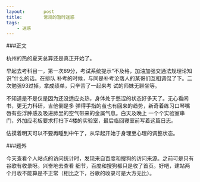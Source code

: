 ```yaml
---
layout:       post
title:        常规的暂时迷惑
tags:
    - 迷惑
---
```


###正文

杭州的热的夏天总算还是真正开始了。

早起去考科目一，第一次89分，考试系统提示“不及格，加油加强交通法规理论知识”什么的话。在排队
补考的时候，与同是补考沦落人的某哥们互相调侃了下。二次勉强93过掉，拿成绩单，只辛苦了一起来考
试的师妹无聊坐等。

不知道是不是仅是因为还没适应炎热，身体处于憋涩的状态好多天了。无心看闲书，更无力科研，吉他倒是多
弹得手指的茧也有回来的趋势，新奇着练习口琴嘴唇有些浮肿感及吸进肺里的空气带来的金属气息。白天及晚上
一个个实验室串门，外加应老板要求打扫下4楼的实验室，最后临回寝室前写着这篇日志。

估摸着明天可以不要再睡到中午了，从早起开始于身理至心理的调整状态。

###题外

今天查看个人站点的访问统计时，发现来自百度和搜狗的访问来源。之前可是只有谷歌有收录呀。兴奋地去查看
细节，百度和搜狗都只是收了首页。好吧，建站两个月收不能算是不正常（相比之下，谷歌的收录可是大方无比）。